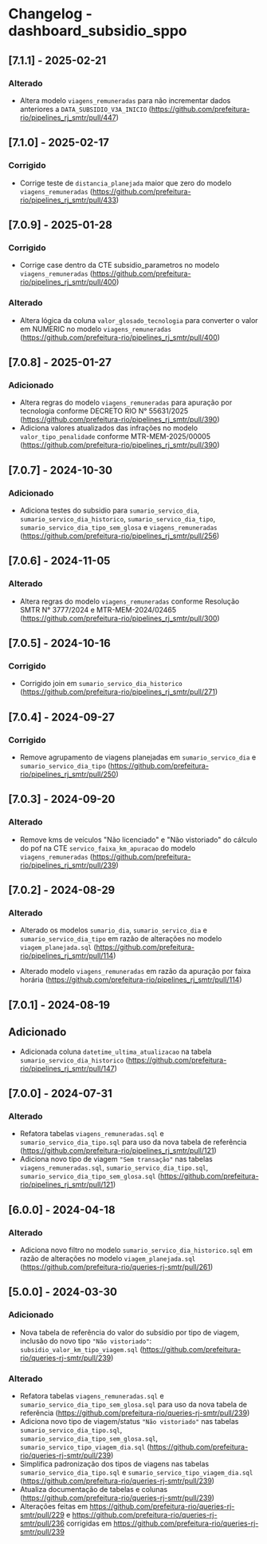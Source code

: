 # Changelog - dashboard_subsidio_sppo

## [7.1.1] - 2025-02-21

### Alterado

- Altera modelo `viagens_remuneradas` para não incrementar dados anteriores a `DATA_SUBSIDIO_V3A_INICIO` (https://github.com/prefeitura-rio/pipelines_rj_smtr/pull/447)

## [7.1.0] - 2025-02-17

### Corrigido

- Corrige teste de `distancia_planejada` maior que zero do modelo `viagens_remuneradas` (https://github.com/prefeitura-rio/pipelines_rj_smtr/pull/433)

## [7.0.9] - 2025-01-28

### Corrigido

- Corrige case dentro da CTE subsidio_parametros no modelo `viagens_remuneradas` (https://github.com/prefeitura-rio/pipelines_rj_smtr/pull/400)

### Alterado

- Altera lógica da coluna `valor_glosado_tecnologia` para converter o valor em NUMERIC no modelo `viagens_remuneradas` (https://github.com/prefeitura-rio/pipelines_rj_smtr/pull/400)

## [7.0.8] - 2025-01-27

### Adicionado

- Altera regras do modelo `viagens_remuneradas` para apuração por tecnologia conforme DECRETO RIO N° 55631/2025 (https://github.com/prefeitura-rio/pipelines_rj_smtr/pull/390)
- Adiciona valores atualizados das infrações no modelo `valor_tipo_penalidade` conforme MTR-MEM-2025/00005 (https://github.com/prefeitura-rio/pipelines_rj_smtr/pull/390)

## [7.0.7] - 2024-10-30

### Adicionado

- Adiciona testes do subsidio para `sumario_servico_dia`, `sumario_servico_dia_historico`, `sumario_servico_dia_tipo`, `sumario_servico_dia_tipo_sem_glosa` e `viagens_remuneradas` (https://github.com/prefeitura-rio/pipelines_rj_smtr/pull/256)

## [7.0.6] - 2024-11-05

### Alterado

- Altera regras do modelo `viagens_remuneradas` conforme Resolução SMTR N° 3777/2024 e MTR-MEM-2024/02465 (https://github.com/prefeitura-rio/pipelines_rj_smtr/pull/300)

## [7.0.5] - 2024-10-16

### Corrigido

- Corrigido join em `sumario_servico_dia_historico` (https://github.com/prefeitura-rio/pipelines_rj_smtr/pull/271)

## [7.0.4] - 2024-09-27

### Corrigido

- Remove agrupamento de viagens planejadas em `sumario_servico_dia` e `sumario_servico_dia_tipo` (https://github.com/prefeitura-rio/pipelines_rj_smtr/pull/250)

## [7.0.3] - 2024-09-20

### Alterado

- Remove kms de veículos "Não licenciado" e "Não vistoriado" do cálculo do pof na CTE `servico_faixa_km_apuracao` do modelo `viagens_remuneradas` (https://github.com/prefeitura-rio/pipelines_rj_smtr/pull/239)

## [7.0.2] - 2024-08-29

### Alterado

- Alterado os modelos `sumario_dia`, `sumario_servico_dia` e `sumario_servico_dia_tipo` em razão de alterações no modelo `viagem_planejada.sql` (https://github.com/prefeitura-rio/pipelines_rj_smtr/pull/114)

- Alterado modelo `viagens_remuneradas` em razão da apuração por faixa horária (https://github.com/prefeitura-rio/pipelines_rj_smtr/pull/114)

## [7.0.1] - 2024-08-19

## Adicionado

- Adicionada coluna `datetime_ultima_atualizacao` na tabela `sumario_servico_dia_historico` (https://github.com/prefeitura-rio/pipelines_rj_smtr/pull/147)

## [7.0.0] - 2024-07-31

### Alterado

- Refatora tabelas `viagens_remuneradas.sql` e
  `sumario_servico_dia_tipo.sql` para uso da nova tabela de
  referência (https://github.com/prefeitura-rio/pipelines_rj_smtr/pull/121)
- Adiciona novo tipo de viagem `"Sem transação"` nas tabelas
  `viagens_remuneradas.sql`,
  `sumario_servico_dia_tipo.sql`,
  `sumario_servico_dia_tipo_sem_glosa.sql` (https://github.com/prefeitura-rio/pipelines_rj_smtr/pull/121)

## [6.0.0] - 2024-04-18

### Alterado

- Adiciona novo filtro no modelo `sumario_servico_dia_historico.sql` em razão de alterações no modelo `viagem_planejada.sql` (https://github.com/prefeitura-rio/queries-rj-smtr/pull/261)

## [5.0.0] - 2024-03-30

### Adicionado

- Nova tabela de referência do valor do subsídio por tipo de viagem,
  inclusão do novo tipo `"Não vistoriado"`:
  `subsidio_valor_km_tipo_viagem.sql` (https://github.com/prefeitura-rio/queries-rj-smtr/pull/239)

### Alterado

- Refatora tabelas `viagens_remuneradas.sql` e
  `sumario_servico_dia_tipo_sem_glosa.sql` para uso da nova tabela de
  referência (https://github.com/prefeitura-rio/queries-rj-smtr/pull/239)
- Adiciona novo tipo de viagem/status `"Não vistoriado"` nas tabelas
  `sumario_servico_dia_tipo.sql`,
  `sumario_servico_dia_tipo_sem_glosa.sql`,
  `sumario_servico_tipo_viagem_dia.sql` (https://github.com/prefeitura-rio/queries-rj-smtr/pull/239)
- Simplifica padronização dos tipos de viagens nas tabelas
  `sumario_servico_dia_tipo.sql` e `sumario_servico_tipo_viagem_dia.sql` (https://github.com/prefeitura-rio/queries-rj-smtr/pull/239)
- Atualiza documentação de tabelas e colunas (https://github.com/prefeitura-rio/queries-rj-smtr/pull/239)
- Alterações feitas em https://github.com/prefeitura-rio/queries-rj-smtr/pull/229 e https://github.com/prefeitura-rio/queries-rj-smtr/pull/236 corrigidas em https://github.com/prefeitura-rio/queries-rj-smtr/pull/239
